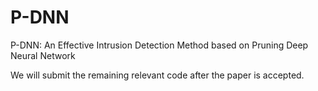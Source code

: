 # P-DNN

P-DNN: An Effective Intrusion Detection Method based on Pruning Deep Neural Network

We will submit the remaining relevant code after the paper is accepted.
